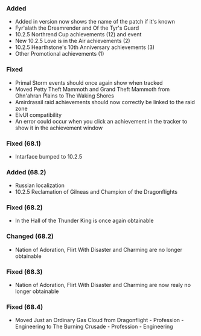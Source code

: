 <p><h3>Added</h3></p>
<ul>
<li>Added in version now shows the name of the patch if it's known</li>
<li>Fyr'alath the Dreamrender and Of the Tyr's Guard</li>
<li>10.2.5 Northrend Cup achievements (12) and event</li>
<li>New 10.2.5 Love is in the Air achievements (2)</li>
<li>10.2.5 Hearthstone's 10th Anniversary achievements (3)</li>
<li>Other Promotional achievements (1)</li>
</ul>
<p><h3>Fixed</h3></p>
<ul>
<li>Primal Storm events should once again show when tracked</li>
<li>Moved Petty Theft Mammoth and Grand Theft Mammoth from Ohn'ahran Plains to The Waking Shores</li>
<li>Amirdrassil raid achievements should now correctly be linked to the raid zone</li>
<li>ElvUI compatibility</li>
<li>An error could occur when you click an achievement in the tracker to show it in the achievement window</li>
</ul>
<p><h3>Fixed (68.1)</h3></p>
<ul>
<li>Intarface bumped to 10.2.5</li>
</ul>
<p><h3>Added (68.2)</h3></p>
<ul>
<li>Russian localization</li>
<li>10.2.5 Reclamation of Gilneas and Champion of the Dragonflights</li>
</ul>
<p><h3>Fixed (68.2)</h3></p>
<ul>
<li>In the Hall of the Thunder King is once again obtainable</li>
</ul>
<p><h3>Changed (68.2)</h3></p>
<ul>
<li>Nation of Adoration, Flirt With Disaster and Charming are no longer obtainable</li>
</ul>
<p><h3>Fixed (68.3)</h3></p>
<ul>
<li>Nation of Adoration, Flirt With Disaster and Charming are now realy no longer obtainable</li>
</ul>
<p><h3>Fixed (68.4)</h3></p>
<ul>
<li>Moved Just an Ordinary Gas Cloud from Dragonflight - Profession - Engineering to The Burning Crusade - Profession - Engineering</li>
</ul>